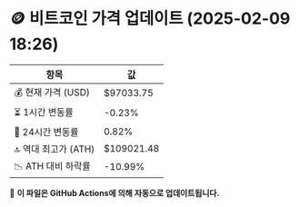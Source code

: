 # 🪙 비트코인 가격 업데이트 (2025-02-09 18:26)

| 항목                | 값 |
|--------------------|----------------|
| 💰 현재 가격 (USD) | $97033.75 |
| ⏳ 1시간 변동률    | -0.23% |
| 📆 24시간 변동률   | 0.82% |
| 🔝 역대 최고가 (ATH) | $109021.48 |
| 📉 ATH 대비 하락률 | -10.99% |

🔄 **이 파일은 GitHub Actions에 의해 자동으로 업데이트됩니다.**
